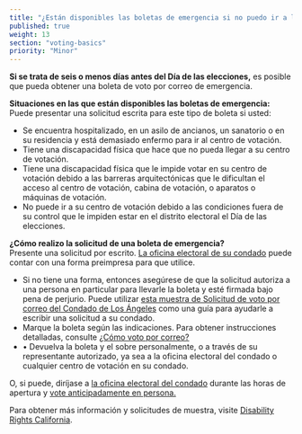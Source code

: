 ```yaml
---
title: "¿Están disponibles las boletas de emergencia si no puedo ir a los centros de votación el Día de las elecciones?"
published: true
weight: 13
section: "voting-basics"
priority: "Minor"
---
```

**Si se trata de seis o menos días antes del Día de las elecciones,**  es posible que pueda obtener una boleta de voto por correo de emergencia.

**Situaciones en las que están disponibles las boletas de emergencia:**  
Puede presentar una solicitud escrita para este tipo de boleta si usted:
- Se encuentra hospitalizado, en un asilo de ancianos, un sanatorio o en su residencia y está demasiado enfermo para ir al centro de votación.
- Tiene una discapacidad física que hace que no pueda llegar a su centro de votación.
- Tiene una discapacidad física que le impide votar en su centro de votación debido a las barreras arquitectónicas que le dificultan el acceso al centro de votación, cabina de votación, o aparatos o máquinas de votación.
- No puede ir a su centro de votación debido a las condiciones fuera de su control que le impiden estar en el distrito electoral el Día de las elecciones.

**¿Cómo realizo la solicitud de una boleta de emergencia?**  
Presente una solicitud por escrito. [La oficina electoral de su condado](#section-election-office-contact) puede contar con una forma preimpresa para que utilice.  
- Si no tiene una forma, entonces asegúrese de que la solicitud autoriza a una persona en particular para llevarle la boleta y esté firmada bajo pena de perjurio. 
	Puede utilizar [esta muestra de Solicitud de voto por correo del Condado de Los Ángeles](https://www.lavote.net/documents/emergency-vote-by-mail-application.pdf) como una guía para ayudarle a escribir una solicitud a su condado.
- Marque la boleta según las indicaciones. Para obtener instrucciones detalladas, consulte [¿Cómo voto por correo?](#menu-item-¿cómo-voto-por-correo)  
- •  Devuelva la boleta y el sobre personalmente, o a través de su representante autorizado, ya sea a la oficina electoral del condado o cualquier centro de votación en su condado.  

O, si puede, diríjase a [la oficina electoral del condado](#section-election-office-contact) durante las horas de apertura y [vote anticipadamente en persona.](#menu-item-vote-anticipadamente-en-persona)  

Para obtener más información y solicitudes de muestra, visite [Disability Rights California](http://www.disabilityrightsca.org/OPR/Empowerment/HospVoter.htm).
